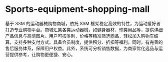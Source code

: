# Sports-equipment-shopping-mall
基于 SSM 的运动器械购物商城，依托 SSM 框架稳定高效的特性，为运动爱好者打造专业购物平台。商城汇集各类运动器械，如健身器材、球类用品等，提供详细产品信息与高清图片。用户可按类别、价格等精准筛选商品，轻松加入购物车结算，支持多种支付方式。具备会员制度，提供积分、折扣等福利。同时，有完善的售后服务体系，保障用户权益。此外，系统可分析销售数据，为商家优化选品与运营提供参考，让购物更便捷、安心。 
